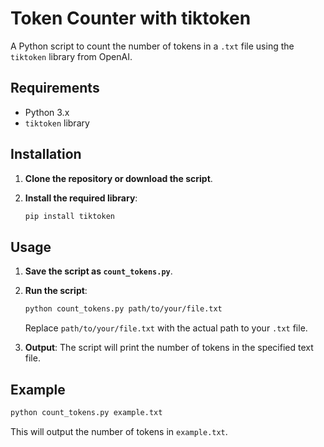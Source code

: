 # Token Counter with tiktoken

A Python script to count the number of tokens in a `.txt` file using the `tiktoken` library from OpenAI.

## Requirements

- Python 3.x
- `tiktoken` library

## Installation

1. **Clone the repository or download the script**.

2. **Install the required library**:
    ```bash
    pip install tiktoken
    ```

## Usage

1. **Save the script as `count_tokens.py`**.

2. **Run the script**:
    ```bash
    python count_tokens.py path/to/your/file.txt
    ```

    Replace `path/to/your/file.txt` with the actual path to your `.txt` file.

3. **Output**: The script will print the number of tokens in the specified text file.

## Example

```bash
python count_tokens.py example.txt
```

This will output the number of tokens in `example.txt`.
